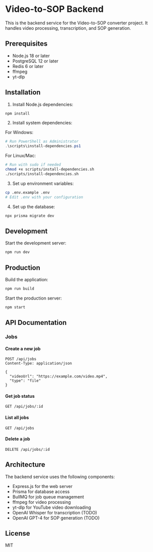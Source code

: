 # Video-to-SOP Backend

This is the backend service for the Video-to-SOP converter project. It handles video processing, transcription, and SOP generation.

## Prerequisites

- Node.js 18 or later
- PostgreSQL 12 or later
- Redis 6 or later
- ffmpeg
- yt-dlp

## Installation

1. Install Node.js dependencies:
```bash
npm install
```

2. Install system dependencies:

For Windows:
```powershell
# Run PowerShell as Administrator
.\scripts\install-dependencies.ps1
```

For Linux/Mac:
```bash
# Run with sudo if needed
chmod +x scripts/install-dependencies.sh
./scripts/install-dependencies.sh
```

3. Set up environment variables:
```bash
cp .env.example .env
# Edit .env with your configuration
```

4. Set up the database:
```bash
npx prisma migrate dev
```

## Development

Start the development server:
```bash
npm run dev
```

## Production

Build the application:
```bash
npm run build
```

Start the production server:
```bash
npm start
```

## API Documentation

### Jobs

#### Create a new job
```http
POST /api/jobs
Content-Type: application/json

{
  "videoUrl": "https://example.com/video.mp4",
  "type": "file"
}
```

#### Get job status
```http
GET /api/jobs/:id
```

#### List all jobs
```http
GET /api/jobs
```

#### Delete a job
```http
DELETE /api/jobs/:id
```

## Architecture

The backend service uses the following components:

- Express.js for the web server
- Prisma for database access
- BullMQ for job queue management
- ffmpeg for video processing
- yt-dlp for YouTube video downloading
- OpenAI Whisper for transcription (TODO)
- OpenAI GPT-4 for SOP generation (TODO)

## License

MIT 